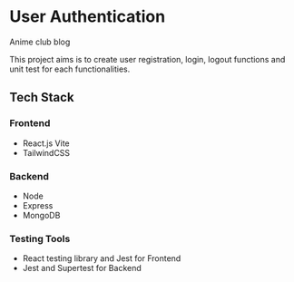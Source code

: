 # User Authentication

Anime club blog

This project aims is to create user registration, login, logout functions and unit test for each functionalities.

## Tech Stack

### Frontend
- React.js Vite
- TailwindCSS

### Backend
- Node
- Express
- MongoDB

### Testing Tools
- React testing library and Jest for Frontend
- Jest and Supertest for Backend
